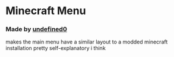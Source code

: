 # Minecraft Menu
### Made by [undefined0](user:13351341)

makes the main menu have a similar layout to a modded minecraft installation
pretty self-explanatory i think

